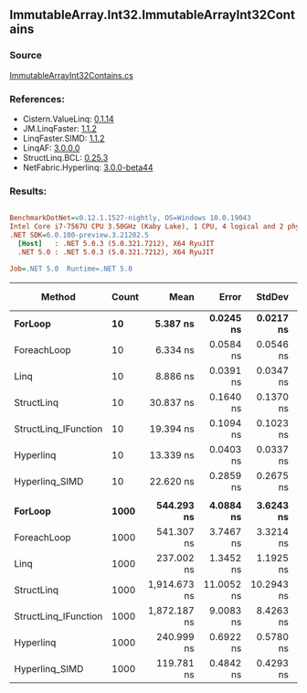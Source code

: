 ﻿## ImmutableArray.Int32.ImmutableArrayInt32Contains

### Source
[ImmutableArrayInt32Contains.cs](../LinqBenchmarks/ImmutableArray/Int32/ImmutableArrayInt32Contains.cs)

### References:
- Cistern.ValueLinq: [0.1.14](https://www.nuget.org/packages/Cistern.ValueLinq/0.1.14)
- JM.LinqFaster: [1.1.2](https://www.nuget.org/packages/JM.LinqFaster/1.1.2)
- LinqFaster.SIMD: [1.1.2](https://www.nuget.org/packages/LinqFaster.SIMD/1.0.3)
- LinqAF: [3.0.0.0](https://www.nuget.org/packages/LinqAF/3.0.0.0)
- StructLinq.BCL: [0.25.3](https://www.nuget.org/packages/StructLinq.BCL/0.25.3)
- NetFabric.Hyperlinq: [3.0.0-beta44](https://www.nuget.org/packages/NetFabric.Hyperlinq/3.0.0-beta44)

### Results:
``` ini

BenchmarkDotNet=v0.12.1.1527-nightly, OS=Windows 10.0.19043
Intel Core i7-7567U CPU 3.50GHz (Kaby Lake), 1 CPU, 4 logical and 2 physical cores
.NET SDK=6.0.100-preview.3.21202.5
  [Host]   : .NET 5.0.3 (5.0.321.7212), X64 RyuJIT
  .NET 5.0 : .NET 5.0.3 (5.0.321.7212), X64 RyuJIT

Job=.NET 5.0  Runtime=.NET 5.0  

```
|               Method | Count |         Mean |      Error |     StdDev | Ratio | RatioSD |  Gen 0 | Gen 1 | Gen 2 | Allocated |
|--------------------- |------ |-------------:|-----------:|-----------:|------:|--------:|-------:|------:|------:|----------:|
|              **ForLoop** |    **10** |     **5.387 ns** |  **0.0245 ns** |  **0.0217 ns** |  **1.00** |    **0.00** |      **-** |     **-** |     **-** |         **-** |
|          ForeachLoop |    10 |     6.334 ns |  0.0584 ns |  0.0546 ns |  1.18 |    0.01 |      - |     - |     - |         - |
|                 Linq |    10 |     8.886 ns |  0.0391 ns |  0.0347 ns |  1.65 |    0.01 |      - |     - |     - |         - |
|           StructLinq |    10 |    30.837 ns |  0.1640 ns |  0.1370 ns |  5.72 |    0.04 | 0.0153 |     - |     - |      32 B |
| StructLinq_IFunction |    10 |    19.394 ns |  0.1094 ns |  0.1023 ns |  3.60 |    0.03 |      - |     - |     - |         - |
|            Hyperlinq |    10 |    13.339 ns |  0.0403 ns |  0.0337 ns |  2.48 |    0.01 |      - |     - |     - |         - |
|       Hyperlinq_SIMD |    10 |    22.620 ns |  0.2859 ns |  0.2675 ns |  4.20 |    0.06 |      - |     - |     - |         - |
|                      |       |              |            |            |       |         |        |       |       |           |
|              **ForLoop** |  **1000** |   **544.293 ns** |  **4.0884 ns** |  **3.6243 ns** |  **1.00** |    **0.00** |      **-** |     **-** |     **-** |         **-** |
|          ForeachLoop |  1000 |   541.307 ns |  3.7467 ns |  3.3214 ns |  0.99 |    0.01 |      - |     - |     - |         - |
|                 Linq |  1000 |   237.002 ns |  1.3452 ns |  1.1925 ns |  0.44 |    0.00 |      - |     - |     - |         - |
|           StructLinq |  1000 | 1,914.673 ns | 11.0052 ns | 10.2943 ns |  3.52 |    0.03 | 0.0153 |     - |     - |      32 B |
| StructLinq_IFunction |  1000 | 1,872.187 ns |  9.0083 ns |  8.4263 ns |  3.44 |    0.02 |      - |     - |     - |         - |
|            Hyperlinq |  1000 |   240.999 ns |  0.6922 ns |  0.5780 ns |  0.44 |    0.00 |      - |     - |     - |         - |
|       Hyperlinq_SIMD |  1000 |   119.781 ns |  0.4842 ns |  0.4293 ns |  0.22 |    0.00 |      - |     - |     - |         - |
